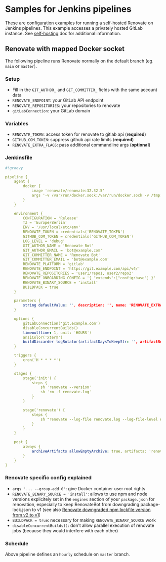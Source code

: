 # Samples for Jenkins pipelines

These are configuration examples for running a self-hosted Renovate on Jenkins pipelines. This example accesses a privately hosted GitLab instance.
See [self-hosting](https://docs.renovatebot.com/getting-started/running/#self-hosting-renovate) doc for additional information.

## Renovate with mapped Docker socket

The following pipeline runs Renovate normally on the default branch (eg. `main` or `master`).

### Setup

- Fill in the `GIT_AUTHOR_` and `GIT_COMMITTER_` fields with the same account data
- `RENOVATE_ENDPOINT`: your GitLab API endpoint
- `RENOVATE_REPOSITORIES`: your repositories to renovate
- `gitLabConnection`: your GitLab domain

### Variables

- `RENOVATE_TOKEN`: access token for renovate to gitlab api (**required**)
- `GITHUB_COM_TOKEN`: suppress github api rate limits (**required**)
- `RENOVATE_EXTRA_FLAGS`: pass additional commandline args (**optional**)

### Jenkinsfile
```yml
#!groovy

pipeline {
    agent {
        docker {
            image 'renovate/renovate:32.32.5'
            args '-v /var/run/docker.sock:/var/run/docker.sock -v /tmp:/tmp --group-add 0'
        }
    }

    environment {
        CONFIGURATION = 'Release'
        TZ = 'Europe/Berlin'
        ENV = '/usr/local/etc/env'
        RENOVATE_TOKEN = credentials('RENOVATE_TOKEN')
        GITHUB_COM_TOKEN = credentials('GITHUB_COM_TOKEN')
        LOG_LEVEL = 'debug'
        GIT_AUTHOR_NAME = 'Renovate Bot'
        GIT_AUTHOR_EMAIL = 'bot@example.com'
        GIT_COMMITTER_NAME = 'Renovate Bot'
        GIT_COMMITTER_EMAIL = 'bot@example.com'
        RENOVATE_PLATFORM = 'gitlab'
        RENOVATE_ENDPOINT = 'https://git.example.com/api/v4/'
        RENOVATE_REPOSITORIES = 'user1/repo1, user2/repo2'
        RENOVATE_ONBOARDING_CONFIG = '{ "extends":["config:base"] }'
        RENOVATE_BINARY_SOURCE = 'install'
        BUILDPACK = true
    }

    parameters {
        string defaultValue: '', description: '', name: 'RENOVATE_EXTRA_FLAGS', trim: true
    }

    options {
        gitLabConnection('git.example.com')
        disableConcurrentBuilds()
        timeout(time: 1, unit: 'HOURS')
        ansiColor('xterm')
        buildDiscarder logRotator(artifactDaysToKeepStr: '', artifactNumToKeepStr: '', daysToKeepStr: '', numToKeepStr: '240')
    }

    triggers {
        cron('H * * * *')
    }

    stages {
        stage('init') {
            steps {
                sh 'renovate --version'
                sh 'rm -f renovate.log'
            }
        }

        stage('renovate') {
            steps {
                sh "renovate --log-file renovate.log --log-file-level debug ${params.RENOVATE_EXTRA_FLAGS}"
            }
        }
    }

    post {
        always {
            archiveArtifacts allowEmptyArchive: true, artifacts: 'renovate.log'
        }
    }
}

```

### Renovate specific config explained

- `args '... --group-add 0'`: give Docker container user root rights
- `RENOVATE_BINARY_SOURCE = 'install'`: allows to use npm and node versions explicitely set in the `engines` section of your `package.json` for renovation, especially to keep RenovateBot from downgrading package-lock.json to v1 (see also [Renovate downgraded npm lockfile version from v2 to v1](https://github.com/renovatebot/renovate/discussions/14409))
- `BUILDPACK = true`: necessary for making `RENOVATE_BINARY_SOURCE` work
- `disableConcurrentBuilds()`: don't allow parallel execution of renovate jobs (because they would interfere with each other)

### Schedule

Above pipeline defines an `hourly` schedule on `master` branch.
